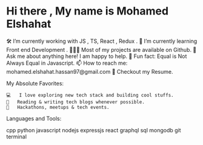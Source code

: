 <h1> Hi there , My name is Mohamed Elshahat </h1>
    🛠   I’m currently working with JS , TS, React , Redux  .
    🚀   I’m currently learning Front end Development .
    👨🏻‍💻   Most of my projects are available on Github.
    💬   Ask me about anything here! I am happy to help.
    👾   Fun fact: Equal is Not Always Equal in Javascript.
    📫   How to reach me: mohamed.elshahat.hassan97@gmail.com
    📝   Checkout my Resume.

My Absolute Favorites:

    💻   I love exploring new tech stack and building cool stuffs.
    📰   Reading & writing tech blogs whenever possible.
    🍕   Hackathons, meetups & tech events.

Languages and Tools:

cpp python javascript nodejs expressjs react graphql sql mongodb git terminal
